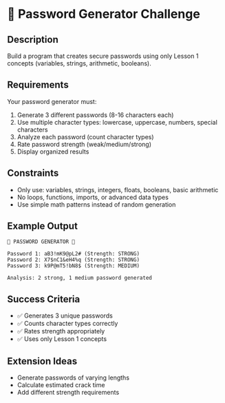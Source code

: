 # 🔐 Password Generator Challenge

## Description
Build a program that creates secure passwords using only Lesson 1 concepts (variables, strings, arithmetic, booleans).

## Requirements
Your password generator must:
1. Generate 3 different passwords (8-16 characters each)
2. Use multiple character types: lowercase, uppercase, numbers, special characters
3. Analyze each password (count character types)
4. Rate password strength (weak/medium/strong)
5. Display organized results

## Constraints
- Only use: variables, strings, integers, floats, booleans, basic arithmetic
- No loops, functions, imports, or advanced data types
- Use simple math patterns instead of random generation

## Example Output
```
🔐 PASSWORD GENERATOR 🔐

Password 1: aB3!mK9@pL2# (Strength: STRONG)
Password 2: X7$nC1&eH4%q (Strength: STRONG)  
Password 3: k9P@mT5!bN8$ (Strength: MEDIUM)

Analysis: 2 strong, 1 medium password generated
```

## Success Criteria
- ✅ Generates 3 unique passwords
- ✅ Counts character types correctly  
- ✅ Rates strength appropriately
- ✅ Uses only Lesson 1 concepts

## Extension Ideas
- Generate passwords of varying lengths
- Calculate estimated crack time
- Add different strength requirements